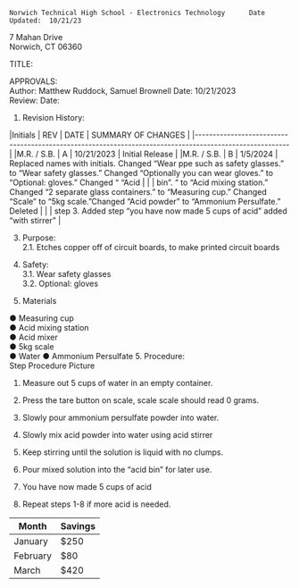 	Norwich Technical High School - Electronics Technology    	Date Updated:  10/21/23  
7 Mahan Drive  
Norwich, CT 06360  
  
  
TITLE:  
  
APPROVALS:   
	Author: Matthew Ruddock, Samuel Brownell  	Date: 10/21/2023  	  
	Review:  	  	Date:    
  
1.	Revision History:

|Initials    |	REV  |	DATE  	     |   SUMMARY OF CHANGES                                              |
|--------------------------------------------------------------------------------------------------------|
|M.R. / S.B. | 	A  |	10/21/2023  |	Initial Release                                                  |
|M.R. / S.B. | 	B  |	1/5/2024  |	Replaced names with initials. Changed “Wear ppe such as safety glasses.” to “Wear safety glasses.” Changed “Optionally you can wear gloves.” to “Optional: gloves.” Changed “ “Acid |
|                                 |    bin”. “ to “Acid mixing station.” Changed “2 separate glass containers.” to “Measuring cup.” Changed “Scale” to “5kg scale.”Changed “Acid powder” to “Ammonium Persulfate.” Deleted  | |                      	          |    step 3. Added step “you have now made 5 cups of acid” added “with stirrer”  |                              	  
                                	
  
3.	Purpose:  
2.1.	Etches copper off of circuit boards, to make printed circuit boards  
  
4.	Safety:  
3.1.	Wear safety glasses  
3.2.	Optional: gloves  
  
5.	Materials 
   
●	Measuring cup  
●	Acid mixing station  
●	Acid mixer  
●	5kg scale  
●	Water  ● Ammonium Persulfate 
5.	Procedure:  
Step  	Procedure  	Picture  
1. 	 Measure out 5 cups of water in an empty container.  	   
2. 	 Press the tare button on scale, scale scale should read 0 grams.  	   
3. 	 Slowly pour ammonium persulfate powder into water.  	   
 
4. 	 Slowly mix acid powder into water using acid stirrer  	   
5. 	 Keep stirring until the solution is liquid with no clumps.  	   
6. 	 Pour mixed solution into the “acid bin” for later use.  	   
7. 	 You have now made 5 cups of acid  	  
8. 	 Repeat steps 1-8 if more acid is needed.  	  




  | Month    | Savings |
| -------- | ------- |
| January  | $250    |
| February | $80     |
| March    | $420    |
